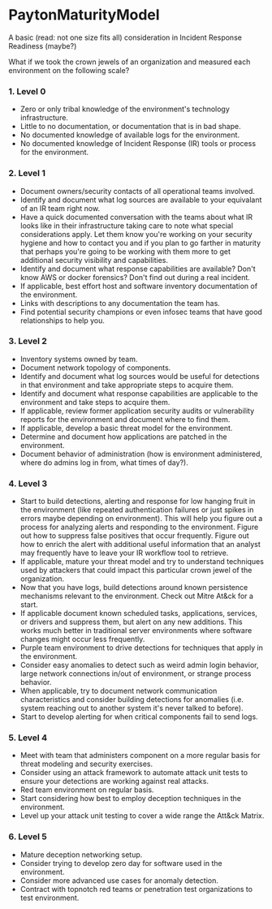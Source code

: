 # PaytonMaturityModel
A basic (read: not one size fits all) consideration in Incident Response Readiness (maybe?)


What if we took the crown jewels of an organization and measured each environment on the following scale?

### 1. Level 0
  * Zero or only tribal knowledge of the environment's technology infrastructure.
  * Little to no documentation, or documentation that is in bad shape.
  * No documented knowledge of available logs for the environment.
  * No documented knowledge of Incident Response (IR) tools or process for the environment.

### 2. Level 1
  * Document owners/security contacts of all operational teams involved.
  * Identify and document what log sources are available to your equivalant of an IR team right now.
  * Have a quick documented conversation with the teams about what IR looks like in their infrastructure taking care to note what special considerations apply. Let them know you're working on your security hygiene and how to contact you and if you plan to go farther in maturity that perhaps you're going to be working with them more to get additional security visibility and capabilities.
  * Identify and document what response capabilities are available? Don't know AWS or docker forensics? Don't find out during a real incident.
  * If applicable, best effort host and software inventory documentation of the environment.
  * Links with descriptions to any documentation the team has.
  * Find potential security champions or even infosec teams that have good relationships to help you.

### 3. Level 2
  * Inventory systems owned by team.
  * Document network topology of components.
  * Identify and document what log sources would be useful for detections in that environment and take appropriate steps to acquire them.
  * Identify and document what response capabilities are applicable to the environment and take steps to acquire them.
  * If applicable, review former application security audits or vulnerability reports for the environment and document where to find them.
  * If applicable, develop a basic threat model for the environment.
  * Determine and document how applications are patched in the environment.
  * Document behavior of administration (how is environment administered, where do admins log in from, what times of day?).

### 4. Level 3
  * Start to build detections, alerting and response for low hanging fruit in the environment (like repeated authentication failures or just spikes in errors maybe depending on environment). This will help you figure out a process for analyzing alerts and responding to the environment. Figure out how to suppress false positives that occur frequently. Figure out how to enrich the alert with additional useful information that an analyst may frequently have to leave your IR workflow tool to retrieve.
  * If applicable, mature your threat model and try to understand techniques used by attackers that could impact this particular crown jewel of the organization.
  * Now that you have logs, build detections around known persistence mechanisms relevant to the environment. Check out Mitre At&ck for a start.
  * If applicable document known scheduled tasks, applications, services, or drivers and suppress them, but alert on any new additions. This works much better in traditional server environments where software changes might occur less frequently.
  * Purple team environment to drive detections for techniques that apply in the environment.
  * Consider easy anomalies to detect such as weird admin login behavior, large network connections in/out of environment, or strange process behavior. 
  * When applicable, try to document network communication characteristics and consider building detections for anomalies (i.e. system reaching out to another system it's never talked to before).
  * Start to develop alerting for when critical components fail to send logs.

### 5. Level 4
  * Meet with team that administers component on a more regular basis for threat modeling and security exercises.
  * Consider using an attack framework to automate attack unit tests to ensure your detections are working against real attacks.
  * Red team environment on regular basis.
  * Start considering how best to employ deception techniques in the environment.
  * Level up your attack unit testing to cover a wide range the Att&ck Matrix.

### 6. Level 5
  * Mature deception networking setup.
  * Consider trying to develop zero day for software used in the environment.
  * Consider more advanced use cases for anomaly detection.
  * Contract with topnotch red teams or penetration test organizations to test environment.
